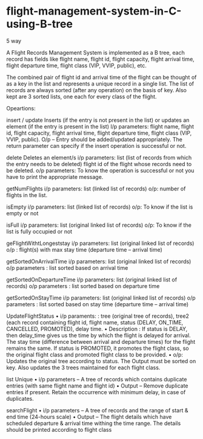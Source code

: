 # flight-management-system-in-C-using-B-tree

5 way

A Flight Records Management System is implemented as a B tree, each record has fields like flight name, flight id, flight capacity, flight arrival time, flight departure time, flight class (VIP, VVIP, public), etc.

The combined pair of flight id and arrival time of the flight can be thought of as a key in the list and represents a unique record in a single list. The list of records are always sorted (after any operation) on the basis of key. Also kept are 3 sorted lists, one each for every class of the flight.

Opeartions:

insert / update
Inserts (if the entry is not present in the list) or updates an element (if the entry is present in the list)
I/p parameters: flight name, flight id, flight capacity, flight arrival time, flight departure time, flight class (VIP, VVIP, public).
O/p – Entry should be added/updated appropriately. The return parameter can specify if the insert operation is successful or not.

delete
Deletes an element/s
i/p parameters:
list (list of records from which the entry needs to be deleted)
flight id of the flight whose records need to be deleted.
o/p parameters: To know the operation is successful or not you have to print the appropriate message.

getNumFlights
i/p parameters: list (linked list of records)
o/p: number of flights in the list.

isEmpty
i/p parameters: list (linked list of records)
o/p: To know if the list is empty or not

isFull
i/p parameters: list (original linked list of records)
o/p: To know if the list is fully occupied or not

geFlightWithtLongeststay
i/p parameters: list (original linked list of records)
o/p : flight(s) with max stay time (departure time – arrival time)

getSortedOnArrivalTime
i/p parameters: list (original linked list of records)
o/p parameters : list sorted based on arrival time

getSortedOnDepartureTime
i/p parameters: list (original linked list of records)
o/p parameters : list sorted based on departure time

getSortedOnStayTime
i/p parameters: list (original linked list of records)
o/p parameters : list sorted based on stay time (departure time – arrival time)

UpdateFlightStatus 
• i/p paraments: : tree (original tree of records), tree2 (each record containing flight id, 
flight name, status (DELAY, ON_TIME, CANCELLED, PROMOTED), delay time. 
• Description : If status is DELAY, then delay_time gives us the time by which the 
flight is delayed for arrival. The stay time (difference between arrival and departure 
times) for the flight remains the same. If status is PROMOTED, it promotes the flight 
class, so the original flight class and promoted flight class to be provided. 
• o/p: Updates the original tree according to status. The Output must be sorted on key. 
Also updates the 3 trees maintained for each flight class.

list Unique 
• i/p parameters – A tree of records which contains duplicate entries (with same flight 
name and flight id) 
• Output – Remove duplicate entries if present. Retain the occurrence with minimum 
delay, in case of duplicates.

 searchFlight 
• i/p parameters – A tree of records and the range of start & end time (24-hours scale)
• Output – The flight details which have scheduled departure & arrival time withing the 
time range. The details should be printed according to flight class

